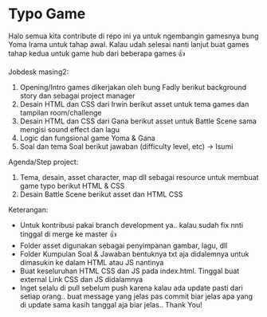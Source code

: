 # Typo Game


Halo semua kita contribute di repo ini ya untuk ngembangin gamesnya bung Yoma Irama untuk tahap awal. Kalau udah selesai nanti lanjut buat games tahap kedua untuk game hub dari beberapa games :+1:

Jobdesk masing2:

 1. Opening/Intro games dikerjakan oleh bung Fadly berikut background story dan sebagai project manager
 2. Desain HTML dan CSS dari Irwin berikut asset untuk tema games dan tampilan room/challenge
 3. Desain HTML dan CSS dari Gana berikut asset untuk Battle Scene sama mengisi sound effect dan lagu
 4. Logic dan fungsional game Yoma & Gana
 5. Soal dan tema Soal berikut jawaban (difficulty level, etc) -> Isumi

Agenda/Step project:

1. Tema, desain, asset character, map dll sebagai resource untuk membuat game typo berikut HTML & CSS 
2. Desain Battle Scene berikut asset dan HTML CSS


Keterangan:

* Untuk kontribusi pakai branch development ya.. kalau sudah fix nnti tinggal di merge ke master :+1:
* Folder asset digunakan sebagai penyimpanan gambar, lagu, dll
* Folder Kumpulan Soal & Jawaban bentuknya txt aja didalemnya untuk dimasukin ke dalam HTML atau JS nantinya
* Buat keseluruhan HTML CSS dan JS pada index.html. Tinggal buat external Link CSS dan JS didalamnya
* Inget selalu di pull sebelum push karena kalau ada update pasti dari setiap orang.. buat message yang jelas pas commit biar jelas apa yang di update sama kasih tanggal aja biar jelas.. Thank You!

